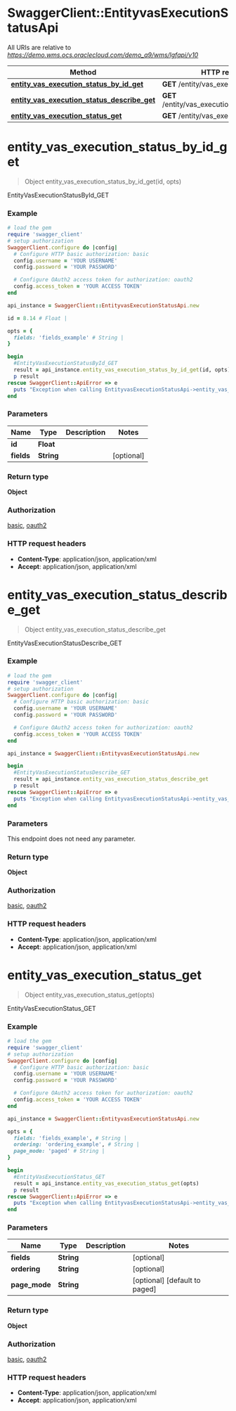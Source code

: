 # SwaggerClient::EntityvasExecutionStatusApi

All URIs are relative to *https://demo.wms.ocs.oraclecloud.com/demo_a9/wms/lgfapi/v10*

Method | HTTP request | Description
------------- | ------------- | -------------
[**entity_vas_execution_status_by_id_get**](EntityvasExecutionStatusApi.md#entity_vas_execution_status_by_id_get) | **GET** /entity/vas_execution_status/{id} | EntityVasExecutionStatusById_GET
[**entity_vas_execution_status_describe_get**](EntityvasExecutionStatusApi.md#entity_vas_execution_status_describe_get) | **GET** /entity/vas_execution_status/describe | EntityVasExecutionStatusDescribe_GET
[**entity_vas_execution_status_get**](EntityvasExecutionStatusApi.md#entity_vas_execution_status_get) | **GET** /entity/vas_execution_status | EntityVasExecutionStatus_GET


# **entity_vas_execution_status_by_id_get**
> Object entity_vas_execution_status_by_id_get(id, opts)

EntityVasExecutionStatusById_GET



### Example
```ruby
# load the gem
require 'swagger_client'
# setup authorization
SwaggerClient.configure do |config|
  # Configure HTTP basic authorization: basic
  config.username = 'YOUR USERNAME'
  config.password = 'YOUR PASSWORD'

  # Configure OAuth2 access token for authorization: oauth2
  config.access_token = 'YOUR ACCESS TOKEN'
end

api_instance = SwaggerClient::EntityvasExecutionStatusApi.new

id = 8.14 # Float | 

opts = { 
  fields: 'fields_example' # String | 
}

begin
  #EntityVasExecutionStatusById_GET
  result = api_instance.entity_vas_execution_status_by_id_get(id, opts)
  p result
rescue SwaggerClient::ApiError => e
  puts "Exception when calling EntityvasExecutionStatusApi->entity_vas_execution_status_by_id_get: #{e}"
end
```

### Parameters

Name | Type | Description  | Notes
------------- | ------------- | ------------- | -------------
 **id** | **Float**|  | 
 **fields** | **String**|  | [optional] 

### Return type

**Object**

### Authorization

[basic](../README.md#basic), [oauth2](../README.md#oauth2)

### HTTP request headers

 - **Content-Type**: application/json, application/xml
 - **Accept**: application/json, application/xml



# **entity_vas_execution_status_describe_get**
> Object entity_vas_execution_status_describe_get

EntityVasExecutionStatusDescribe_GET



### Example
```ruby
# load the gem
require 'swagger_client'
# setup authorization
SwaggerClient.configure do |config|
  # Configure HTTP basic authorization: basic
  config.username = 'YOUR USERNAME'
  config.password = 'YOUR PASSWORD'

  # Configure OAuth2 access token for authorization: oauth2
  config.access_token = 'YOUR ACCESS TOKEN'
end

api_instance = SwaggerClient::EntityvasExecutionStatusApi.new

begin
  #EntityVasExecutionStatusDescribe_GET
  result = api_instance.entity_vas_execution_status_describe_get
  p result
rescue SwaggerClient::ApiError => e
  puts "Exception when calling EntityvasExecutionStatusApi->entity_vas_execution_status_describe_get: #{e}"
end
```

### Parameters
This endpoint does not need any parameter.

### Return type

**Object**

### Authorization

[basic](../README.md#basic), [oauth2](../README.md#oauth2)

### HTTP request headers

 - **Content-Type**: application/json, application/xml
 - **Accept**: application/json, application/xml



# **entity_vas_execution_status_get**
> Object entity_vas_execution_status_get(opts)

EntityVasExecutionStatus_GET



### Example
```ruby
# load the gem
require 'swagger_client'
# setup authorization
SwaggerClient.configure do |config|
  # Configure HTTP basic authorization: basic
  config.username = 'YOUR USERNAME'
  config.password = 'YOUR PASSWORD'

  # Configure OAuth2 access token for authorization: oauth2
  config.access_token = 'YOUR ACCESS TOKEN'
end

api_instance = SwaggerClient::EntityvasExecutionStatusApi.new

opts = { 
  fields: 'fields_example', # String | 
  ordering: 'ordering_example', # String | 
  page_mode: 'paged' # String | 
}

begin
  #EntityVasExecutionStatus_GET
  result = api_instance.entity_vas_execution_status_get(opts)
  p result
rescue SwaggerClient::ApiError => e
  puts "Exception when calling EntityvasExecutionStatusApi->entity_vas_execution_status_get: #{e}"
end
```

### Parameters

Name | Type | Description  | Notes
------------- | ------------- | ------------- | -------------
 **fields** | **String**|  | [optional] 
 **ordering** | **String**|  | [optional] 
 **page_mode** | **String**|  | [optional] [default to paged]

### Return type

**Object**

### Authorization

[basic](../README.md#basic), [oauth2](../README.md#oauth2)

### HTTP request headers

 - **Content-Type**: application/json, application/xml
 - **Accept**: application/json, application/xml



